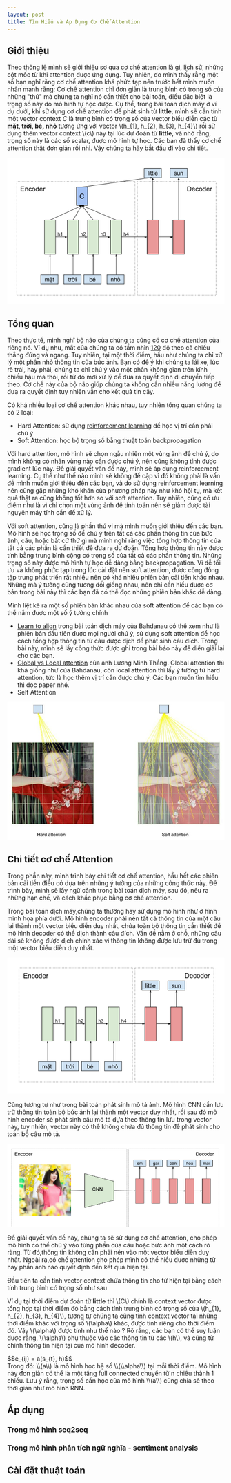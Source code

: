 ```yaml
---
layout: post
title: Tìm Hiểu và Áp Dụng Cơ Chế Attention
---
```


## Giới thiệu
Theo thông lệ mình sẽ giới thiệu sơ qua cơ chế attention là gì, lịch sử, những cột mốc từ khi attention được ứng dụng. Tuy nhiên, do mình thấy rằng một số bạn nghĩ rằng cơ chế attention khá phức tạp nên trước hết mình muốn nhấn mạnh rằng: Cơ chế attention chỉ đơn giản là trung bình có trọng số của những "thứ" mà chúng ta nghĩ nó cần thiết cho bài toán, điều đặc biệt là trọng số này do mô hình tự học được. Cụ thể, trong bài toán dịch máy ở ví dụ dưới, khi sử dụng cơ chế attention để phát sinh từ **little**, mình sẽ cần tính một vector context *C* là trung bình có trọng số của vector biểu diễn các từ **mặt, trời, bé, nhỏ** tương ứng với vector \\(h_{1}, h_{2}, h_{3}, h_{4}\\) rồi sử dụng thêm vector context \\(c\\) này tại lúc dự đoán từ **little**, và nhớ rằng, trọng số này là các số scalar, được mô hình tự học. Các bạn đã thấy cơ chế attention thật đơn giản rồi nhỉ. Vậy chúng ta hãy bắt đầu đi vào chi tiết.
<div class="img-div" markdown="0">
    <img src="/images/attn_seq2seq.png" />
</div>

## Tổng quan
Theo thực tế, mình nghĩ bộ não của chúng ta cũng có cơ chế attention của riêng nó. Ví dụ như, mắt của chúng ta có tầm nhìn [120](https://en.wikipedia.org/wiki/Field_of_view) độ theo cả chiều thẳng đứng và ngang. Tuy nhiên, tại một thời điểm, hầu như chúng ta chỉ xử lý một phần nhỏ thông tin của bức ảnh. Bạn có để ý khi chúng ta lái xe, lúc rẽ trái, hay phải, chúng ta chỉ chú ý vào một phần không gian trên kính chiếu hậu mà thôi, rồi từ đó mới xử lý để đưa ra quyết định di chuyển tiếp theo. Cơ chế này của bộ não giúp chúng ta không cần nhiều năng lượng để đưa ra quyết định tuy nhiên vẫn cho kết quả tin cậy. 

Có khá nhiều loại cơ chế attention khác nhau, tuy nhiên tổng quan chúng ta có 2 loại:
* Hard Attention: sử dụng [reinforcement learning](http://proceedings.mlr.press/v37/xuc15.pdf) để học vị trí cần phải chú ý
* Soft Attention: học bộ trọng số bằng thuật toán backpropagation

Với hard attention, mô hình sẽ chọn ngẫu nhiên một vùng ảnh để chú ý, do mình không có nhãn vùng nào cần được chú ý, nên cũng không tính được gradient lúc này. Để giải quyết vấn đề này, mình sẽ áp dụng reinforcement learning. Cụ thể như thế nào mình sẽ không đề cập vì đó không phải là vấn đề mình muốn giới thiệu đến các bạn, và do sử dụng reinforcement learning nên cũng gặp những khó khăn của phương pháp này như khó hội tụ, mà kết quả thật ra cũng không tốt hơn so với soft attention. Tuy nhiên, cũng có ưu điểm như là vì chỉ chọn một vùng ảnh để tính toán nên sẽ giảm được tài nguyên máy tính cần để xử lý. 

Với soft attention, cũng là phần thú vị mà mình muốn giới thiệu đến các bạn. Mô hình sẽ học trọng số để chú ý trên tất cả các phần thông tin của bức ảnh, câu, hoặc bất cứ thứ gì mà mình nghĩ rằng việc tổng hợp thông tin của tất cả các phần là cần thiết để đưa ra dự đoán. Tổng hợp thông tin này được tính bằng trung bình cộng có trọng số của tất cả các phần thông tin. Những trọng số này được mô hình tự học dễ dàng bằng backpropagation. Vì dễ tối ưu và không phức tạp trong lúc cài đặt nên soft attention, được công đồng tập trung phát triển rất nhiều nên có khá nhiều phiên bản cải tiến khác nhau. Những mà ý tưởng cũng tương đối giống nhau, nên chỉ cần hiểu được cơ bản trong bài này thì các bạn đã có thể đọc những phiên bản khác dễ dàng. 

Mình liệt kê ra một số phiển bản khác nhau của soft attention để các bạn có thể nắm được một số ý tưởng chính
* [Learn to align](https://arxiv.org/pdf/1409.0473.pdf) trong bài toán dịch máy của Bahdanau có thể xem như là phiên bản đầu tiên được mọi người chú ý, sử dụng soft attention để học cách tổng hợp thông tin từ câu được dịch để phát sinh câu đích. Trong bài này, mình sẽ lấy công thức được ghi trong bài báo này để diển giải lại cho các bạn.
* [Global vs Local attention](https://arxiv.org/pdf/1508.04025.pdf) của anh Lương Minh Thắng. Global attention thì khá giống như của Bahdanau, còn local attention thì lấy ý tưởng từ hard attention, tức là học thêm vị trí cần được chú ý. Các bạn muốn tìm hiểu thì đọc paper nhé. 
* Self Attention

<div class="img-div" markdown="0">
    <img src="/images/attn_soft_hard.jpg"/>
</div>

## Chi tiết cơ chế Attention
Trong phần này, mình trình bày chi tiết cơ chế attention, hầu hết các phiên bản cải tiền điều có dựa trên những ý tưởng của những công thức này. Để trình bày, mình sẽ lấy ngữ cảnh trong bài toán dịch máy, sau đó, nêu ra những hạn chế, và cách khắc phục bằng cơ chế attention.

Trong bài toán dịch máy,chúng ta thường hay sử dụng mô hình như ở hình minh họa phía dưới. Mô hình encoder phải nén tất cả thông tin của một câu lại thành một vector biểu diễn duy nhất, chứa toàn bộ thông tin cần thiết để mô hình decoder có thể dịch thành câu đích. Vấn đề nằm ở chỗ, những câu dài sẽ không được dịch chính xác vì thông tin không được lưu trữ đủ trong một vector biểu diễn duy nhất.

<div class="img-div" markdown="0">
    <img src="/images/attn_seq2seq_without_attn.png"/>
</div>

Cũng tương tự như trong bài toán phát sinh mô tả ảnh. Mô hình CNN cần lưu trữ thông tin toàn bộ bức ảnh lại thành một vector duy nhất, rồi sau đó mô hình encoder sẽ phát sinh câu mô tả dựa theo thông tin lưu trong vector này, tuy nhiên, vector này có thể không chứa đủ thông tin để phát sinh cho toàn bộ câu mô tả. 

<div class="img-div" markdown="0">
    <img src="/images/attn_imagecaption_without_attn.png"/>
</div>

Để giải quyết vấn đề này, chúng ta sẽ sử dụng cơ chế attention, cho phép mô hình có thể chú ý vào từng phần của câu hoặc bức ảnh một cách rõ ràng. Từ đó,thông tin không cần phải nén vào một vector biểu diễn duy nhất. Ngoài ra,có chế attention cho phép mình có thể  hiểu được những từ hay phần ảnh nào quyết định đến kết quả hiện tại. 

Đầu tiên ta cần tính vector context chứa thông tin cho từ hiện tại bằng cách tính trung bình có trọng số như sau

<div class='row'>
<span class="col-sm-12 text-center" id="context_vector" style="font-size:120%"></span>
</div>



Ví dụ tại thời điểm dự đoán từ **little** thì \\(C\\) chính là context vector được tổng hợp tại thời điểm đó bằng cách tính trung bình có trọng số của \\(h_{1}, h_{2}, h_{3}, h_{4}\\), tương tự chúng ta cũng tính context vector tại những thời điểm khác với trọng số \\(\\alpha\\) khác, được tính riêng cho thời điểm đó. Vậy \\(\\alpha\\) được tính như thế nào ? Rõ rằng, các bạn có thể suy luận được rằng, \\(\\alpha\\) phụ thuộc vào các thông tin từ các \\(h\\), và cũng từ chính thông tin hiện tại của mô hình decoder. 

<div class='row'>
<span class="col-sm-12 text-center" tyle="font-size:120%">$$e_{ij} = a(s_{t}, h)$$</span>
</div>
Trong đó: \\(a\\) là mô hình học hệ số \\(\\alpha\\) tại mỗi thời điểm. Mô hình này đơn giản có thể là một tầng full connected chuyển từ n chiều thành 1 chiều. Lưu ý rằng, trọng số cần học của mô hình \\(a\\) cũng chia sẻ theo thời gian như mô hình RNN.

## Áp dụng

### Trong mô hình seq2seq

### Trong mô hình phân tích ngữ nghĩa - sentiment analysis

## Cài đặt thuật toán

